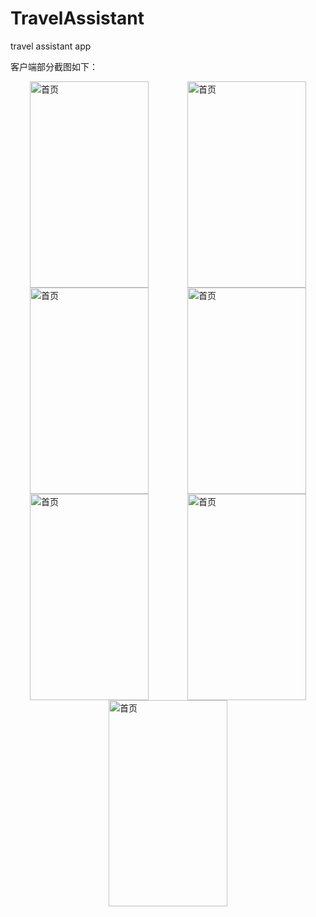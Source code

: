 # TravelAssistant

travel assistant app

客户端部分截图如下：

<div style="display: flex;justify-content: space-around;align-items: center;width: 100%;">
<img src="https://github.com/xlupc/TravelAssistant/raw/master/客户端截图/Screenshot_2019-06-03-13-50-05.png" width="190" height="330" alt="首页">
  <img src="https://github.com/xlupc/TravelAssistant/raw/master/客户端截图/Screenshot_2019-06-13-23-11-24.png" width="190" height="330" alt="首页">
</div>


<div style="display: flex;justify-content: space-around;align-items: center;width: 100%;">
<img src="https://github.com/xlupc/TravelAssistant/raw/master/客户端截图/Screenshot_2019-06-13-23-23-00.png" width="190" height="330" alt="首页">
  <img src="https://github.com/xlupc/TravelAssistant/raw/master/客户端截图/Screenshot_2019-06-13-23-20-24.png" width="190" height="330" alt="首页">
</div>


<div style="display: flex;justify-content: space-around;align-items: center;width: 100%;">
<img src="https://github.com/xlupc/TravelAssistant/raw/master/客户端截图/Screenshot_2019-06-13-23-34-43.png" width="190" height="330" alt="首页">
  <img src="https://github.com/xlupc/TravelAssistant/raw/master/客户端截图/Screenshot_2019-06-13-23-36-23.png" width="190" height="330" alt="首页">
</div>


<div style="display: flex;justify-content: space-around;align-items: center;width: 100%;">
<img src="https://github.com/xlupc/TravelAssistant/raw/master/客户端截图/Screenshot_2019-06-03-13-56-53.png" width="190" height="330" alt="首页">
</div>


